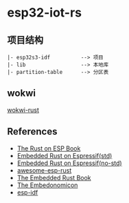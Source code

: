# esp32-iot-rs

## 项目结构

```shell
|- esp32s3-idf          --> 项目
|- lib                  --> 本地库
|- partition-table      --> 分区表
```

## wokwi

[wokwi-rust](https://wokwi.com/rust)

## References

- [The Rust on ESP Book](https://docs.esp-rs.org/book/)
- [Embedded Rust on Espressif(std)](https://docs.esp-rs.org/std-training/)
- [Embedded Rust on Espressif(no-std)](https://docs.esp-rs.org/no_std-training/)
- [awesome-esp-rust](https://github.com/esp-rs/awesome-esp-rust)
- [The Embedded Rust Book](https://docs.rust-embedded.org/book/index.html)
- [The Embedonomicon](https://docs.rust-embedded.org/embedonomicon/)
- [esp-idf](https://github.com/espressif/esp-idf)